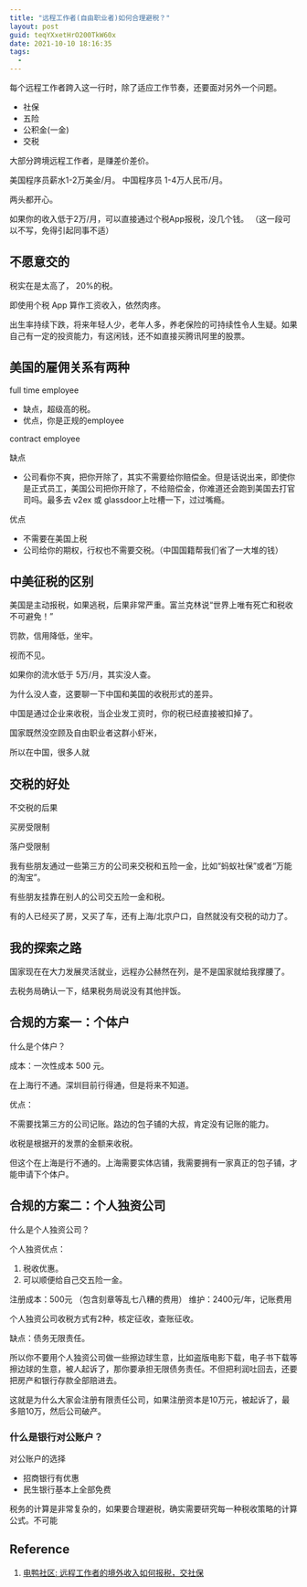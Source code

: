 ```yaml
---
title: "远程工作者(自由职业者)如何合理避税？"
layout: post
guid: teqYXxetHrO200TkW60x
date: 2021-10-10 18:16:35
tags:
  -
---
```


每个远程工作者跨入这一行时，除了适应工作节奏，还要面对另外一个问题。

- 社保
- 五险
- 公积金(一金)
- 交税



大部分跨境远程工作者，是赚差价差价。

美国程序员薪水1-2万美金/月。
中国程序员 1-4万人民币/月。

两头都开心。




如果你的收入低于2万/月，可以直接通过个税App报税，没几个钱。 （这一段可以不写，免得引起同事不适）



## 不愿意交的

税实在是太高了， 20%的税。

即使用个税 App 算作工资收入，依然肉疼。

出生率持续下跌，将来年轻人少，老年人多，养老保险的可持续性令人生疑。如果自己有一定的投资能力，有这闲钱，还不如直接买腾讯阿里的股票。



## 美国的雇佣关系有两种

full time employee

- 缺点，超级高的税。
- 优点，你是正规的employee

contract employee

缺点


- 公司看你不爽，把你开除了，其实不需要给你赔偿金。但是话说出来，即使你是正式员工，美国公司把你开除了，不给赔偿金，你难道还会跑到美国去打官司吗。最多去 v2ex 或 glassdoor上吐槽一下，过过嘴瘾。

优点

- 不需要在美国上税
- 公司给你的期权，行权也不需要交税。（中国国籍帮我们省了一大堆的钱）



## 中美征税的区别

美国是主动报税，如果逃税，后果非常严重。富兰克林说“世界上唯有死亡和税收不可避免！”

罚款，信用降低，坐牢。





视而不见。

如果你的流水低于 5万/月，其实没人查。

为什么没人查，这要聊一下中国和美国的收税形式的差异。




中国是通过企业来收税，当企业发工资时，你的税已经直接被扣掉了。


国家既然没空顾及自由职业者这群小虾米，

所以在中国，很多人就


## 交税的好处

不交税的后果

买房受限制

落户受限制

我有些朋友通过一些第三方的公司来交税和五险一金，比如“蚂蚁社保”或者“万能的淘宝”。

有些朋友挂靠在别人的公司交五险一金和税。


有的人已经买了房，又买了车，还有上海/北京户口，自然就没有交税的动力了。





## 我的探索之路

国家现在在大力发展灵活就业，远程办公赫然在列，是不是国家就给我撑腰了。


去税务局确认一下，结果税务局说没有其他拌饭。


## 合规的方案一：个体户

什么是个体户？

成本：一次性成本 500 元。

在上海行不通。深圳目前行得通，但是将来不知道。

优点：

不需要找第三方的公司记账。路边的包子铺的大叔，肯定没有记账的能力。

收税是根据开的发票的金额来收税。


但这个在上海是行不通的。上海需要实体店铺，我需要拥有一家真正的包子铺，才能申请下个体户。




## 合规的方案二：个人独资公司

什么是个人独资公司？

个人独资优点：

1. 税收优惠。
2. 可以顺便给自己交五险一金。


注册成本：500元 （包含刻章等乱七八糟的费用）
维护：2400元/年，记账费用


个人独资公司收税方式有2种，核定征收，查账征收。


缺点：债务无限责任。

所以你不要用个人独资公司做一些擦边球生意，比如盗版电影下载，电子书下载等擦边球的生意，被人起诉了，那你要承担无限债务责任。不但把利润吐回去，还要把房产和银行存款全部赔进去。

这就是为什么大家会注册有限责任公司，如果注册资本是10万元，被起诉了，最多赔10万，然后公司破产。


### 什么是银行对公账户？


对公账户的选择

- 招商银行有优惠
- 民生银行基本上全部免费



税务的计算是非常复杂的，如果要合理避税，确实需要研究每一种税收策略的计算公式。不可能


## Reference

1. [电鸭社区: 远程工作者的境外收入如何报税，交社保](https://eleduck.com/posts/OGfwZV)




